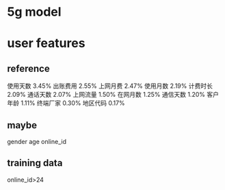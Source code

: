 # 5g model
# user features
## reference
使用天数       3.45%
出账费用       2.55%
上网月费       2.47%
使用月数       2.19%
计费时长       2.09%
通话天数       2.07%
上网流量       1.50%
在网月数       1.25%
通信天数       1.20%
客户年龄       1.11%
终端厂家       0.30%
地区代码       0.17%

## maybe
gender
age
online_id

## training data
online_id>24
